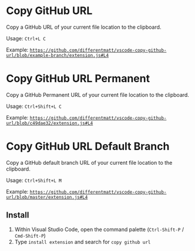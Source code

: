 # Copy GitHub URL

Copy a GitHub URL of your current file location to the clipboard.

Usage: `Ctrl+L C`

Example: [`https://github.com/differentmatt/vscode-copy-github-url/blob/example-branch/extension.js#L4`](https://github.com/differentmatt/vscode-copy-github-url/blob/example-branch/extension.js#L4)

# Copy GitHub URL Permanent

Copy a GitHub Permanent URL of your current file location to the clipboard.

Usage: `Ctrl+Shift+L C`

Example: [`https://github.com/differentmatt/vscode-copy-github-url/blob/c49dae32/extension.js#L4`](https://github.com/differentmatt/vscode-copy-github-url/blob/c49dae32/extension.js#L4)

# Copy GitHub URL Default Branch

Copy a GitHub default branch URL of your current file location to the clipboard.

Usage: `Ctrl+Shift+L M`

Example: [`https://github.com/differentmatt/vscode-copy-github-url/blob/master/extension.js#L4`](https://github.com/differentmatt/vscode-copy-github-url/blob/master/extension.js#L4)

## Install

1. Within Visual Studio Code, open the command palette (`Ctrl-Shift-P` / `Cmd-Shift-P`)
2. Type `install extension` and search for `copy github url`
